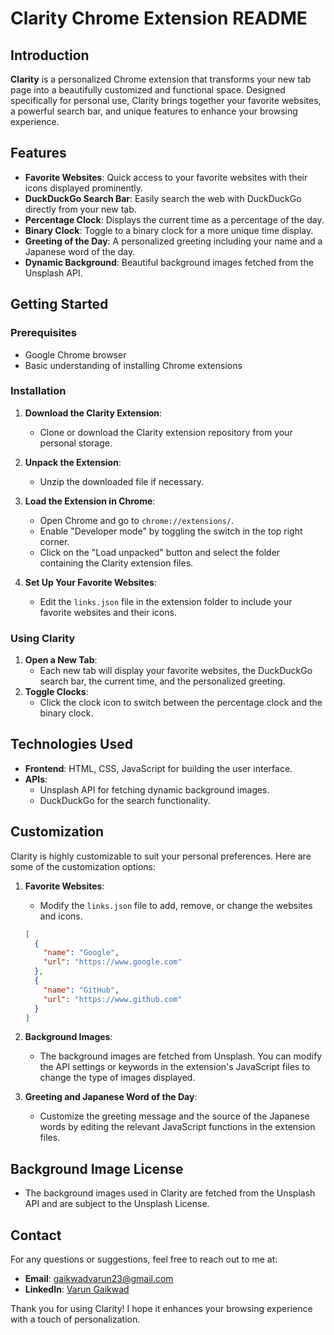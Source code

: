 # Clarity Chrome Extension README

## Introduction

**Clarity** is a personalized Chrome extension that transforms your new tab page into a beautifully customized and functional space. Designed specifically for personal use, Clarity brings together your favorite websites, a powerful search bar, and unique features to enhance your browsing experience.

## Features

- **Favorite Websites**: Quick access to your favorite websites with their icons displayed prominently.
- **DuckDuckGo Search Bar**: Easily search the web with DuckDuckGo directly from your new tab.
- **Percentage Clock**: Displays the current time as a percentage of the day.
- **Binary Clock**: Toggle to a binary clock for a more unique time display.
- **Greeting of the Day**: A personalized greeting including your name and a Japanese word of the day.
- **Dynamic Background**: Beautiful background images fetched from the Unsplash API.

## Getting Started

### Prerequisites

- Google Chrome browser
- Basic understanding of installing Chrome extensions

### Installation

1. **Download the Clarity Extension**:

   - Clone or download the Clarity extension repository from your personal storage.

2. **Unpack the Extension**:

   - Unzip the downloaded file if necessary.

3. **Load the Extension in Chrome**:

   - Open Chrome and go to `chrome://extensions/`.
   - Enable "Developer mode" by toggling the switch in the top right corner.
   - Click on the "Load unpacked" button and select the folder containing the Clarity extension files.

4. **Set Up Your Favorite Websites**:
   - Edit the `links.json` file in the extension folder to include your favorite websites and their icons.

### Using Clarity

1. **Open a New Tab**:
   - Each new tab will display your favorite websites, the DuckDuckGo search bar, the current time, and the personalized greeting.
2. **Toggle Clocks**:
   - Click the clock icon to switch between the percentage clock and the binary clock.

## Technologies Used

- **Frontend**: HTML, CSS, JavaScript for building the user interface.
- **APIs**:
  - Unsplash API for fetching dynamic background images.
  - DuckDuckGo for the search functionality.

## Customization

Clarity is highly customizable to suit your personal preferences. Here are some of the customization options:

1. **Favorite Websites**:

   - Modify the `links.json` file to add, remove, or change the websites and icons.

   ```json
   [
     {
       "name": "Google",
       "url": "https://www.google.com"
     },
     {
       "name": "GitHub",
       "url": "https://www.github.com"
     }
   ]
   ```

2. **Background Images**:

   - The background images are fetched from Unsplash. You can modify the API settings or keywords in the extension's JavaScript files to change the type of images displayed.

3. **Greeting and Japanese Word of the Day**:
   - Customize the greeting message and the source of the Japanese words by editing the relevant JavaScript functions in the extension files.

## Background Image License

- The background images used in Clarity are fetched from the Unsplash API and are subject to the Unsplash License.

## Contact

For any questions or suggestions, feel free to reach out to me at:

- **Email**: gaikwadvarun23@gmail.com
- **LinkedIn**: [Varun Gaikwad](https://www.linkedin.com/in/varun-gaikwad/)

Thank you for using Clarity! I hope it enhances your browsing experience with a touch of personalization.
